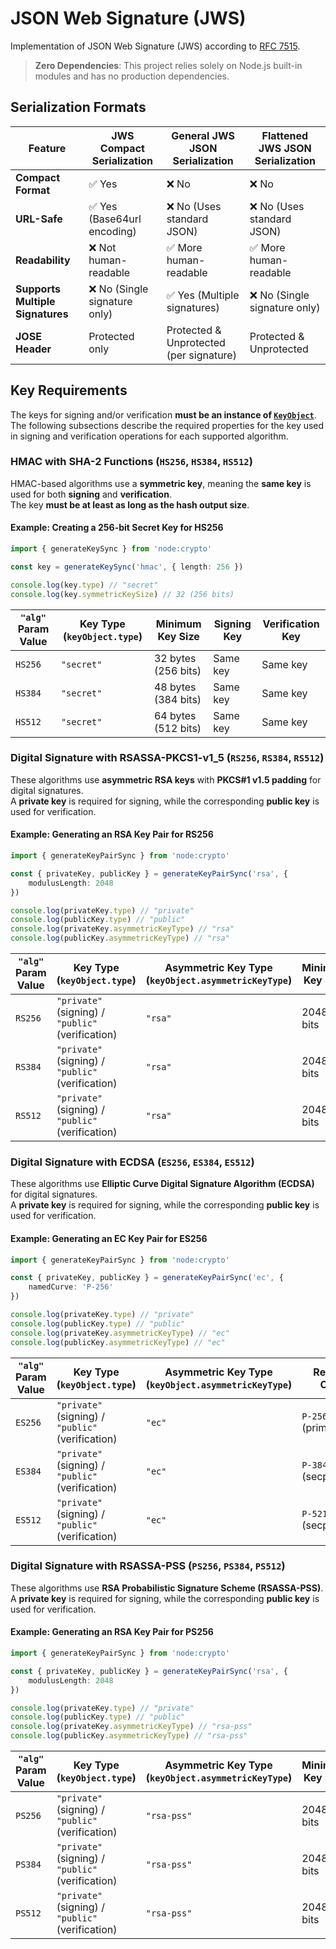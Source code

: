 # JSON Web Signature (JWS)

Implementation of JSON Web Signature (JWS) according to [RFC 7515](https://tools.ietf.org/html/rfc7515).

> **Zero Dependencies**: This project relies solely on Node.js built-in modules and has no production dependencies.

## Serialization Formats

| Feature                          | JWS Compact Serialization     | General JWS JSON Serialization          | Flattened JWS JSON Serialization |
| -------------------------------- | ----------------------------- | --------------------------------------- | -------------------------------- |
| **Compact Format**               | ✅ Yes                        | ❌ No                                   | ❌ No                            |
| **URL-Safe**                     | ✅ Yes (Base64url encoding)   | ❌ No (Uses standard JSON)              | ❌ No (Uses standard JSON)       |
| **Readability**                  | ❌ Not human-readable         | ✅ More human-readable                  | ✅ More human-readable           |
| **Supports Multiple Signatures** | ❌ No (Single signature only) | ✅ Yes (Multiple signatures)            | ❌ No (Single signature only)    |
| **JOSE Header**                  | Protected only                | Protected & Unprotected (per signature) | Protected & Unprotected          |

## Key Requirements

The keys for signing and/or verification **must be an instance of [`KeyObject`](https://nodejs.org/docs/latest-v22.x/api/crypto.html#class-keyobject)**. The following subsections describe the required properties for the key used in signing and verification operations for each supported algorithm.

### HMAC with SHA-2 Functions (`HS256`, `HS384`, `HS512`)

HMAC-based algorithms use a **symmetric key**, meaning the **same key** is used for both **signing** and **verification**.  
The key **must be at least as long as the hash output size**.

#### **Example: Creating a 256-bit Secret Key for HS256**

```typescript
import { generateKeySync } from 'node:crypto'

const key = generateKeySync('hmac', { length: 256 })

console.log(key.type) // "secret"
console.log(key.symmetricKeySize) // 32 (256 bits)
```

| `"alg"` Param Value | Key Type (`keyObject.type`) | Minimum Key Size    | Signing Key | Verification Key |
| ------------------- | --------------------------- | ------------------- | ----------- | ---------------- |
| `HS256`             | `"secret"`                  | 32 bytes (256 bits) | Same key    | Same key         |
| `HS384`             | `"secret"`                  | 48 bytes (384 bits) | Same key    | Same key         |
| `HS512`             | `"secret"`                  | 64 bytes (512 bits) | Same key    | Same key         |

### Digital Signature with RSASSA-PKCS1-v1_5 (`RS256`, `RS384`, `RS512`)

These algorithms use **asymmetric RSA keys** with **PKCS#1 v1.5 padding** for digital signatures.  
A **private key** is required for signing, while the corresponding **public key** is used for verification.

#### **Example: Generating an RSA Key Pair for RS256**

```typescript
import { generateKeyPairSync } from 'node:crypto'

const { privateKey, publicKey } = generateKeyPairSync('rsa', {
	modulusLength: 2048
})

console.log(privateKey.type) // "private"
console.log(publicKey.type) // "public"
console.log(privateKey.asymmetricKeyType) // "rsa"
console.log(publicKey.asymmetricKeyType) // "rsa"
```

| `"alg"` Param Value | Key Type (`keyObject.type`)                       | Asymmetric Key Type (`keyObject.asymmetricKeyType`) | Minimum Key Size |
| ------------------- | ------------------------------------------------- | --------------------------------------------------- | ---------------- |
| `RS256`             | `"private"` (signing) / `"public"` (verification) | `"rsa"`                                             | 2048 bits        |
| `RS384`             | `"private"` (signing) / `"public"` (verification) | `"rsa"`                                             | 2048 bits        |
| `RS512`             | `"private"` (signing) / `"public"` (verification) | `"rsa"`                                             | 2048 bits        |

### Digital Signature with ECDSA (`ES256`, `ES384`, `ES512`)

These algorithms use **Elliptic Curve Digital Signature Algorithm (ECDSA)** for digital signatures.  
A **private key** is required for signing, while the corresponding **public key** is used for verification.

#### **Example: Generating an EC Key Pair for ES256**

```typescript
import { generateKeyPairSync } from 'node:crypto'

const { privateKey, publicKey } = generateKeyPairSync('ec', {
	namedCurve: 'P-256'
})

console.log(privateKey.type) // "private"
console.log(publicKey.type) // "public"
console.log(privateKey.asymmetricKeyType) // "ec"
console.log(publicKey.asymmetricKeyType) // "ec"
```

| `"alg"` Param Value | Key Type (`keyObject.type`)                       | Asymmetric Key Type (`keyObject.asymmetricKeyType`) | Required Curve       |
| ------------------- | ------------------------------------------------- | --------------------------------------------------- | -------------------- |
| `ES256`             | `"private"` (signing) / `"public"` (verification) | `"ec"`                                              | `P-256` (prime256v1) |
| `ES384`             | `"private"` (signing) / `"public"` (verification) | `"ec"`                                              | `P-384` (secp384r1)  |
| `ES512`             | `"private"` (signing) / `"public"` (verification) | `"ec"`                                              | `P-521` (secp521r1)  |

### Digital Signature with RSASSA-PSS (`PS256`, `PS384`, `PS512`)

These algorithms use **RSA Probabilistic Signature Scheme (RSASSA-PSS)**.  
A **private key** is required for signing, while the corresponding **public key** is used for verification.

#### **Example: Generating an RSA Key Pair for PS256**

```typescript
import { generateKeyPairSync } from 'node:crypto'

const { privateKey, publicKey } = generateKeyPairSync('rsa', {
	modulusLength: 2048
})

console.log(privateKey.type) // "private"
console.log(publicKey.type) // "public"
console.log(privateKey.asymmetricKeyType) // "rsa-pss"
console.log(publicKey.asymmetricKeyType) // "rsa-pss"
```

| `"alg"` Param Value | Key Type (`keyObject.type`)                       | Asymmetric Key Type (`keyObject.asymmetricKeyType`) | Minimum Key Size |
| ------------------- | ------------------------------------------------- | --------------------------------------------------- | ---------------- |
| `PS256`             | `"private"` (signing) / `"public"` (verification) | `"rsa-pss"`                                         | 2048 bits        |
| `PS384`             | `"private"` (signing) / `"public"` (verification) | `"rsa-pss"`                                         | 2048 bits        |
| `PS512`             | `"private"` (signing) / `"public"` (verification) | `"rsa-pss"`                                         | 2048 bits        |
